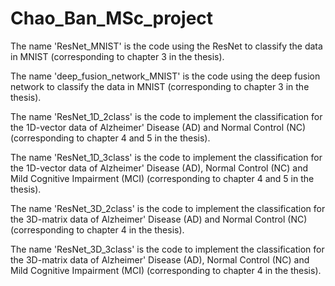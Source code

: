 # Chao_Ban_MSc_project
The name 'ResNet_MNIST' is the code using the ResNet to classify the data in MNIST (corresponding to chapter 3 in the thesis).  
  
The name 'deep_fusion_network_MNIST' is the code using the deep fusion network to classify the data in MNIST (corresponding to chapter 3 in the thesis).  
  
The name 'ResNet_1D_2class' is the code to implement the classification for the 1D-vector data of Alzheimer' Disease (AD) and Normal Control (NC) (corresponding to chapter 4 and 5 in the thesis).  
  
The name 'ResNet_1D_3class' is the code to implement the classification for the 1D-vector data of Alzheimer' Disease (AD), Normal Control (NC) and Mild Cognitive Impairment (MCI) (corresponding to chapter 4 and 5 in the thesis).  
  
The name 'ResNet_3D_2class' is the code to implement the classification for the 3D-matrix data of Alzheimer' Disease (AD) and Normal Control (NC) (corresponding to chapter 4 in the thesis).  
  
The name 'ResNet_3D_3class' is the code to implement the classification for the 3D-matrix data of Alzheimer' Disease (AD), Normal Control (NC) and Mild Cognitive Impairment (MCI) (corresponding to chapter 4 in the thesis).
